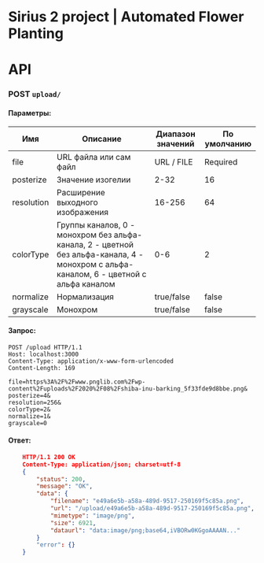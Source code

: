 # Sirius 2 project | Automated Flower Planting



# API

### POST `upload/`
#### Параметры:
|Имя| Описание | Диапазон значений | По умолчанию
|--|--|--|--|
| file | URL файла или сам файл | URL / FILE | Required
| posterize | Значение изогелии | 2-32 | 16
| resolution | Расширение выходного изображения | 16-256 | 64
| colorType | Группы каналов, 0 - монохром без альфа-канала, 2 - цветной без альфа-канала, 4 - монохром с альфа-каналом, 6 - цветной с альфа каналом | 0-6 | 2
| normalize | Нормализация | true/false | false
| grayscale | Монохром | true/false | false
#### Запрос:
```http
POST /upload HTTP/1.1
Host: localhost:3000
Content-Type: application/x-www-form-urlencoded
Content-Length: 169

file=https%3A%2F%2Fwww.pnglib.com%2Fwp-content%2Fuploads%2F2020%2F08%2Fshiba-inu-barking_5f33fde9d8bbe.png&
posterize=4&
resolution=256&
colorType=2&
normalize=1&
grayscale=0
```
#### Ответ:
```json
	HTTP/1.1 200 OK
	Content-Type: application/json; charset=utf-8
	{
		"status": 200,
		"message": "OK",
		"data": {
			"filename": "e49a6e5b-a58a-489d-9517-250169f5c85a.png",
			"url": "/upload/e49a6e5b-a58a-489d-9517-250169f5c85a.png",
			"mimetype": "image/png",
			"size": 6921,
			"dataurl": "data:image/png;base64,iVBORw0KGgoAAAAN..."
		}
		"error": {}
	}
```